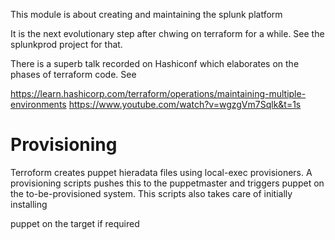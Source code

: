 This module is about creating and maintaining the splunk platform

It is the next evolutionary step after chwing on terraform for a while. See the splunkprod project for that.

There is a superb talk recorded on Hashiconf which elaborates on the phases of terraform code. See

https://learn.hashicorp.com/terraform/operations/maintaining-multiple-environments
https://www.youtube.com/watch?v=wgzgVm7Sqlk&t=1s

# Provisioning

Terroform creates puppet hieradata files using local-exec provisioners. A provisioning scripts pushes
this to the puppetmaster and triggers puppet on the to-be-provisioned system. This scripts also takes care of 
initially installing

puppet on the target if required